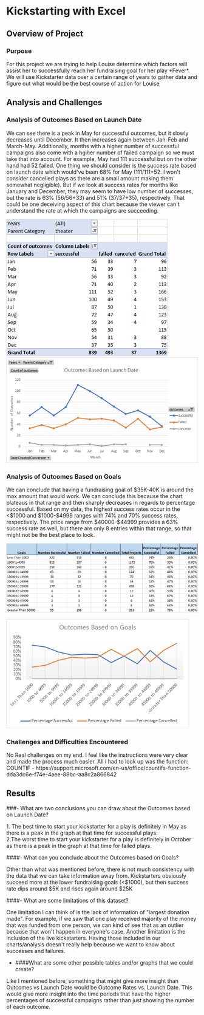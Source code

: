 # Kickstarting with Excel

## Overview of Project
### Purpose
<p>For this project we are trying to help Louise determine which factors will assist her to successfully reach her fundraising goal for her play *Fever*. We will use Kickstarter data over a certain range of years to gather data and figure out what would be the best course of action for Louise</p>

## Analysis and Challenges

### Analysis of Outcomes Based on Launch Date
<p>We can see there is a peak in May for successful outcomes, but it slowly decreases until December. It then increases again between Jan-Feb and March-May. Additionally, months with a higher number of successful campaigns also come with a hgiher number of failed campaign so we must take that into account. For example, May had 111 successful but on the other hand had 52 failed. One thing we should consider is the success rate based on launch date which would've been 68% for May (111/111+52. I won't consider cancelled plays as there are a small amount making them somewhat negligible). But if we look at success rates for months like January and December, they may seem to have low number of successes, but the rate is 63% (56/56+33) and 51% (37/37+35), respectively. That could be one deceiving aspect of this chart because the viewer can't understand the rate at which the campaigns are succeeding.</p>

![outcomesVlaunch](https://github.com/mooshak21/kickstarter-analysis/blob/main/Resources/OutcomesLaunchPivot.png)
![outcomesVlaunch](https://github.com/mooshak21/kickstarter-analysis/blob/main/Resources/Theater_Outcomes_vs_Launch.png "Theater Outcomes vs. Launch Date")

### Analysis of Outcomes Based on Goals
<p>We can conclude that having a fundraising goal of $35K-40K is around the max amount that would work. We can conclude this because the chart plateaus in that range and then sharply decreases in regards to percentage successful. Based on my data, the highest success rates occur in the <$1000 and $1000-$4999 ranges with 74% and 70% success rates, respectively. The price range from $40000-$44999 provides a 63% success rate as well, but there are only 8 entries within that range, so that might not be the best place to look.</p>
  
![outcomesVgoals](https://github.com/mooshak21/kickstarter-analysis/blob/main/Resources/OutcomesGoalsPivot.png) 

![outcomesVgoals](https://github.com/mooshak21/kickstarter-analysis/blob/main/Resources/Outcomes_vs_Goals.png "Outcomes vs Goals")

### Challenges and Difficulties Encountered
<p>No Real challenges on my end. I feel like the instructions were very clear and made the process much easier. All I had to look up was the function:<br>
COUNTIF - https://support.microsoft.com/en-us/office/countifs-function-dda3dc6e-f74e-4aee-88bc-aa8c2a866842</p>

## Results

###- What are two conclusions you can draw about the Outcomes based on Launch Date?
<p>1. The best time to start your kickstarter for a play is definitely in May as there is a peak in the graph at that time for successful plays.<br>
2.The worst time to start your kickstarter for a play is definitely in October as there is a peak in the graph at that time for failed plays.</p>

####- What can you conclude about the Outcomes based on Goals?
<p>Other than what was mentioned before, there is not much consistency with the data that we can take information away from. Kickstarters obviously succeed more at the lower fundraising goals (<$1000), but then success rate dips around $5K and rises again around $25K</p>

####- What are some limitations of this dataset?
<p>One limitation I can think of is the lack of information of "largest donation made". For example, if we saw that one play received majority of the money that was funded from one person, we can kind of see that as an outlier because that won't happen in everyone's case. Another limitation is the inclusion of the live kickstarters. Having those included in our charts/analysis doesn't really help because we want to know about successes and failures.</p>

- ####What are some other possible tables and/or graphs that we could create?
<p>Like I mentioned before, something that might give more insight than Outcomes vs Launch Date would be Outcome Rates vs. Launch Date. This would give more insight into the time periods that have the higher percentages of successful campaigns rather than just showing the number of each outcome.</p>
